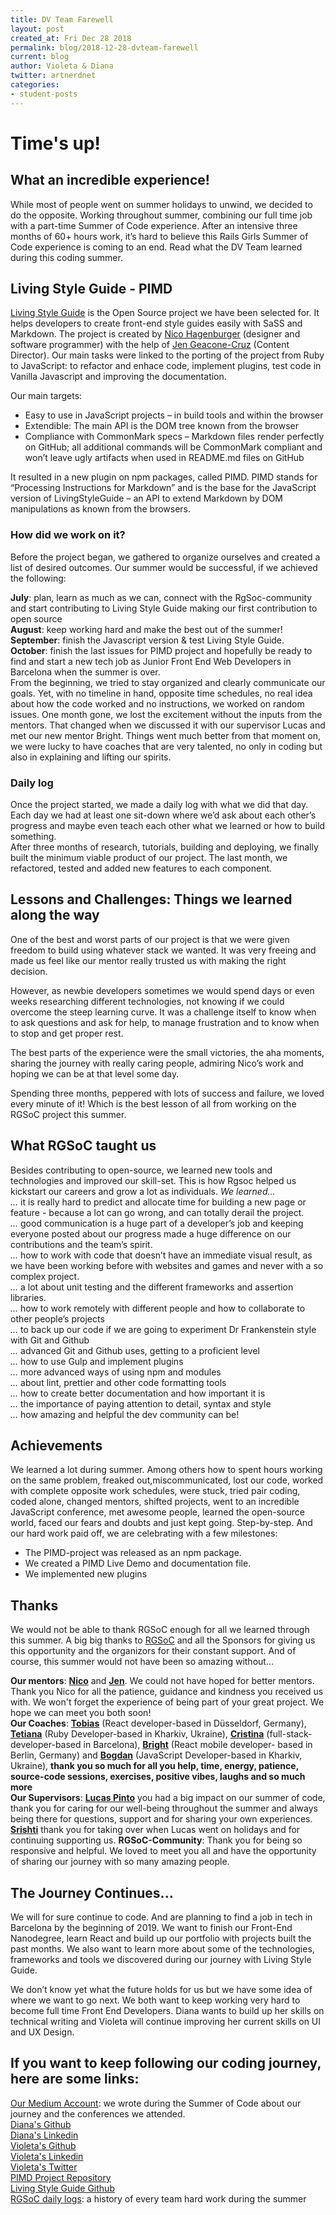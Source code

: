 ```yaml
---
title: DV Team Farewell
layout: post
created_at: Fri Dec 28 2018
permalink: blog/2018-12-28-dvteam-farewell
current: blog
author: Violeta & Diana
twitter: artnerdnet
categories:
- student-posts
---
```


# Time's up!

## What an incredible experience!
While most of people went on summer holidays to unwind, we decided to do the opposite. Working throughout summer, combining our full time job with a part-time Summer of Code experience. After an intensive three months of 60+ hours work, it’s hard to believe this Rails Girls Summer of Code experience is coming to an end. Read what the DV Team learned during this coding summer.
 
## Living Style Guide - PIMD
[Living Style Guide](http://www.livingstyleguide.org) is the Open Source project we have been selected for. It helps developers to create front-end style guides easily with SaSS and Markdown. The project is created by [Nico Hagenburger](http://www.twitter.com/hagenburger) (designer and software programmer) with the help of [Jen Geacone-Cruz](https://twitter.com/anomiseditrix) (Content Director). Our main tasks were linked to the porting of the project from Ruby to JavaScript: to refactor and enhace code, implement plugins, test code in Vanilla Javascript and improving the documentation.

Our main targets:  
- Easy to use in JavaScript projects – in build tools and within the browser  
- Extendible: The main API is the DOM tree known from the browser  
- Compliance with CommonMark specs – Markdown files render perfectly on GitHub; all additional commands will be CommonMark compliant and won’t leave ugly artifacts when used in README.md files on GitHub  

It resulted in a new plugin on npm packages, called PIMD. PIMD stands for “Processing Instructions for Markdown” and is the base for the JavaScript version of LivingStyleGuide – an API to extend Markdown by DOM manipulations as known from the browsers.

### How did we work on it?
Before the project began, we gathered to organize ourselves and created a list of desired outcomes. Our summer would be successful, if we achieved the following:

 **July**: plan, learn as much as we can, connect with the RgSoc-community and start contributing to Living Style Guide making our first contribution to open source  
 **August**: keep working hard and make the best out of the summer!  
 **September**: finish the Javascript version & test Living Style Guide.  
 **October**: finish the last issues for PIMD project and hopefully be ready to find and start a new tech job as Junior Front End Web Developers in Barcelona when the summer is over.  
 From the beginning, we tried to stay organized and clearly communicate our goals. Yet, with no timeline in hand, opposite time schedules, no real idea about how the code worked and no instructions, we worked on random issues. One month gone, we lost the excitement without the inputs from the mentors. That changed when we discussed it with our supervisor Lucas and met our new mentor Bright. Things went much better from that moment on, we were lucky to have coaches that are very talented, no only in coding but also in explaining and lifting our spirits.

### Daily log
Once the project started, we made a daily log with what we did that day.  
Each day we had at least one sit-down where we’d ask about each other’s progress and maybe even teach each other what we learned or how to build something.  
After three months of research, tutorials, building and deploying, we finally built the minimum viable product of our project. The last month, we refactored, tested and added new features to each component.  

## Lessons and Challenges: Things we learned along the way
One of the best and worst parts of our project is that we were given freedom to build using whatever stack we wanted. It was very freeing and made us feel like our mentor really trusted us with making the right decision.

However, as newbie developers sometimes we would spend days or even weeks researching different technologies, not knowing if we could overcome the steep learning curve. It was a challenge itself to know when to ask questions and ask for help, to manage frustration and to know when to stop and get proper rest.

The best parts of the experience were the small victories, the aha moments, sharing the journey with really caring people, admiring Nico’s work and hoping we can be at that level some day. 

Spending three months, peppered with lots of success and failure, we loved every minute of it! Which is the best lesson of all from working on the RGSoC project this summer.

## What RGSoC taught us
Besides contributing to open-source, we learned new tools and technologies and improved our skill-set. This is how Rgsoc helped us kickstart our careers and grow a lot as individuals.
 *We learned...*  
 *…* it is really hard to predict and allocate time for building a new page or feature - because a lot can go wrong, and can totally derail the project.  
 *…* good communication is a huge part of a developer’s job and keeping everyone posted about our progress made a huge difference on our contributions and the team’s spirit.  
 *…* how to work with code that doesn’t have an immediate visual result, as we have been working before with websites and games and never with a so complex project.  
 *…* a lot about unit testing and the different frameworks and assertion libraries.  
 *…* how to work remotely with different people and how to collaborate to other people’s projects  
 *…* to back up our code if we are going to experiment Dr Frankenstein style with Git and Github  
 *…* advanced Git and Github uses, getting to a proficient level  
 *…* how to use Gulp and implement plugins  
 *…* more advanced ways of using npm and modules  
 *…* about lint, prettier and other code formatting tools  
 *…* how to create better documentation and how important it is  
 *…* the importance of paying attention to detail, syntax and style  
 *…* how amazing and helpful the dev community can be!  

## Achievements
We learned a lot during summer. Among others how to spent hours working on the same problem, freaked out,miscommunicated, lost our code, worked with complete opposite work schedules, were stuck, tried pair coding, coded alone, changed mentors, shifted projects, went to an incredible JavaScript conference, met awesome people, learned the open-source world, faced our fears and doubts and just kept going. Step-by-step. And our hard work paid off, we are celebrating with a few milestones:  
- The PIMD-project was released as an npm package.  
- We created a PIMD Live Demo and documentation file.   
- We implemented new plugins  

## Thanks
We would not be able to thank RGSoC enough for all we learned through this summer. A big big thanks to [RGSoC](https://railsgirlssummerofcode.org/) and all the Sponsors for giving us this opportunity and the organizors for their constant support. 
And of course, this summer would not have been so amazing without...

**Our mentors**: [**Nico**](https://twitter.com/hagenburger) and [**Jen**](https://twitter.com/anomiseditrix). We could not have hoped for better mentors. Thank you Nico for all the patience, guidance and kindness you received us with. We won't forget the experience of being part of your great project. We hope we can meet you both soon!  
**Our Coaches**: [**Tobias**](https://twitter.com/tobmaster) (React developer-based in Düsseldorf, Germany), [**Tetiana**](https://github.com/brytannia) (Ruby Developer-based in Kharkiv, Ukraine), [**Cristina**](https://www.github.com/cristinaverdi) (full-stack-developer-based in Barcelona), [**Bright**](https://github.com/benevbright/) (React mobile developer- based in Berlin, Germany) and [**Bogdan**](https://github.com/thujone25) (JavaScript Developer-based in Kharkiv, Ukraine), **thank you so much for all you help, time, energy, patience, source-code sessions, exercises, positive vibes, laughs and so much more**  
**Our Supervisors**: [**Lucas Pinto**](https://twitter.com/medk_) you had a big impact on our summer of code, thank you for caring for our well-being throughout the summer and always being there for questions, support and for sharing your own experiences. [**Srishti**](https://github.com/SrishtiSengupta) thank you for taking over when Lucas went on holidays and for continuing supporting us.
**RGSoC-Community**: Thank you for being so responsive and helpful. We loved to meet you all and have the opportunity of sharing our journey with so many amazing people.  

## The Journey Continues...
We will for sure continue to code. And are planning to find a job in tech in Barcelona by the beginning of 2019. We want to finish our Front-End Nanodegree, learn React and build up our portfolio with projects built the past months. We also want to learn more about some of the technologies, frameworks and tools we discovered during our journey with Living Style Guide.

 We don’t know yet what the future holds for us but we have some idea of where we want to go next. We both want to keep working very hard to become full time Front End Developers. Diana wants to build up her skills on technical writing and Violeta will continue improving her current skills on UI and UX Design. 

## If you want to keep following our coding journey, here are some links:
 [Our Medium Account](https://medium.com/@dvteam): we wrote during the Summer of Code about our journey and the conferences we attended.  
 [Diana's Github](https://www.github.com/dianavile)  
 [Diana's Linkedin](https://www.linkedin.com/in/dianavile)  
 [Violeta's Github](https://www.github.com/artnerdnet)  
 [Violeta's Linkedin](https://www.linkedin.com/in/artnerdnet)  
 [Violeta's Twitter](https://www.twitter.com/artnerdnet)  
 [PIMD Project Repository](https://www.github.com/hagenburger/pimd)  
 [Living Style Guide Github](https://www.github.com/livingstyleguide)  
 [RGSoC daily logs](http://teams.railsgirlssummerofcode.org): a history of every team hard work during the summer  
